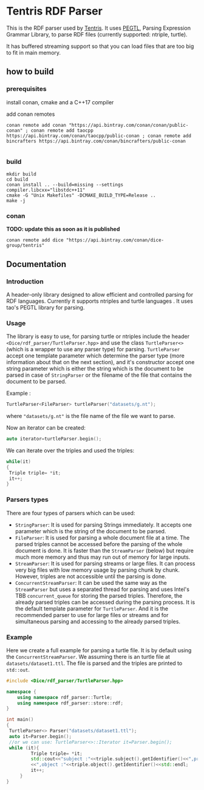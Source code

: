 # Tentris RDF Parser

This is the RDF parser used by [Tentris](https://github.com/dice-group/tentris). It uses [PEGTL](https://github.com/taocpp/PEGTL), Parsing Expression Grammar Library, to parse RDF files (currently supported: ntriple, turtle). 

It has buffered streaming support so that you can load files that are too big to fit in main memory. 

## how to build
### prerequisites

install conan, cmake and a C++17 compiler

add conan remotes
```
conan remote add conan "https://api.bintray.com/conan/conan/public-conan" ; conan remote add taocpp https://api.bintray.com/conan/taocpp/public-conan ; conan remote add bincrafters https://api.bintray.com/conan/bincrafters/public-conan
 
```

### build
```
mkdir build
cd build
conan install .. --build=missing --settings compiler.libcxx="libstdc++11"
cmake -G "Unix Makefiles" -DCMAKE_BUILD_TYPE=Release ..
make -j
```


### conan 
**TODO: update this as soon as it is published**
```
conan remote add dice "https://api.bintray.com/conan/dice-group/tentris"

```

## Documentation

### Introduction

A header-only library designed to allow efficient and controlled parsing for RDF languages.
Currently it supports ntriples and turtle languages .
It uses tao's PEGTL library for parsing.

### Usage

The library is easy to use, for parsing turtle or ntriples include the header `<Dice/rdf_parser/TurtleParser.hpp>` and use the class `TurtleParser<>` (which is a wrapper to use any parser type) for parsing. 
`TurtleParser` accept one template parameter which determine the parser type (more information about that on the next section), and it's constructor accept one string parameter which is either the string which is the document to be parsed in case of `StringParser` or the filename of the file that contains the document to be parsed.

Example :
```c++
TurtleParser<FileParser> turtleParser("datasets/g.nt");
```
where `"datasets/g.nt"` is the file name of the file we want to parse.

Now an iterator can be created:
```c++
auto iterator=turtleParser.begin();
```

We can iterate over the triples and used the triples:

```c++
while(it)
{
 Triple triple= *it;
 it++;
}
```

### Parsers types
There are four types of parsers which can be used:
- `StringParser`: It is used for parsing Strings immediately. It accepts one parameter which is the string of the document to be parsed.
- `FileParser`: It is used for parsing a whole document file at a time. The parsed triples cannot be accessed before the parsing of the whole document is done. It is faster than the `StreamParser` (below) but require much more memory and thus may run out of memory for large inputs.
- `StreamParser`: It is used for parsing streams or large files. It can process very big files with low memory usage by parsing chunk by chunk. However, triples are not accessible until the parsing is done. 
- `ConcurrentStreamParser`: It can be used the same way as the `StreamParser` but uses a separated thread for parsing and uses Intel's TBB `concurrent_queue`
for storing the parsed triples. Therefore, the already parsed triples can be accessed during the parsing process. It is the default template parameter for `TurtleParser`.
And it is the recommended parser to use for large files or streams and for simultaneous parsing and accessing to the already parsed triples.

### Example
Here we create a full example for parsing a turtle file. It is by default using the `ConcurrentStreamParser`. We assuming there is an turtle file at `datasets/dataset1.ttl`. The file is parsed and the triples are printed to `std::out`.

```c++
#include <Dice/rdf_parser/TurtleParser.hpp>

namespace {
    using namespace rdf_parser::Turtle;
    using namespace rdf_parser::store::rdf;
}

int main()
{
 TurtleParser<> Parser("datasets/dataset1.ttl");
 auto it=Parser.begin();
 //or we can use: TurtleParser<>::Iterator it=Parser.begin();
 while (it){
         Triple triple= *it;
         std::cout<<"subject :"<<triple.subject().getIdentifier()<<",predicit :"<<triple.predicate().getIdentifier()
         <<",object :"<<triple.object().getIdentifier()<<std::endl;
         it++;
     }
}
```
